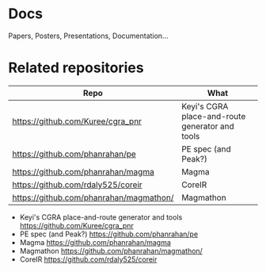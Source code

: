 # Docs
Papers, Posters, Presentations, Documentation...

# Related repositories


| Repo                               | What |
| ---------------------------------- | ---- |
| https://github.com/Kuree/cgra_pnr  | Keyi's CGRA place-and-route generator and tools |
| https://github.com/phanrahan/pe    | PE spec (and Peak?) |
| https://github.com/phanrahan/magma | Magma |
| https://github.com/rdaly525/coreir | CoreIR |
| https://github.com/phanrahan/magmathon/ | Magmathon |








* Keyi's CGRA place-and-route generator and tools https://github.com/Kuree/cgra_pnr
* PE spec (and Peak?) https://github.com/phanrahan/pe
* Magma https://github.com/phanrahan/magma
* Magmathon https://github.com/phanrahan/magmathon/
* CoreIR https://github.com/rdaly525/coreir
